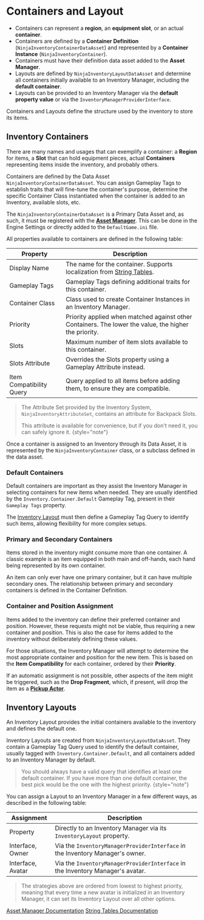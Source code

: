 # Containers and Layout
<primary-label ref="inventory"/>

<tldr>
    <ul>
        <li>Containers can represent a <b>region</b>, an <b>equipment slot</b>, or an actual <b>container</b>.</li>
        <li>Containers are defined by a <b>Container Definition</b> (<code>NinjaInventoryContainerDataAsset</code>) and represented by a <b>Container Instance</b> (<code>NinjaInventoryContainer</code>).</li>
        <li>Containers must have their definition data asset added to the <b>Asset Manager</b>.</li>
        <li>Layouts are defined by <code>NinjaInventoryLayoutDataAsset</code> and determine all containers initially available to an Inventory Manager, including the <b>default container</b>.</li>
        <li>Layouts can be provided to an Inventory Manager via the <b>default property value</b> or via the <code>InventoryManagerProviderInterface</code>.</li>
    </ul>
</tldr>

Containers and Layouts define the structure used by the inventory to store its items.

## Inventory Containers

There are many names and usages that can exemplify a container: a **Region** for items, a **Slot** that can hold equipment 
pieces, actual **Containers** representing items inside the inventory, and probably others.

Containers are defined by the Data Asset `NinjaInventoryContainerDataAsset`. You can assign Gameplay Tags to establish 
traits that will fine-tune the container's purpose, determine the specific Container Class instantiated when the container is added to an Inventory, available slots, etc.

The `NinjaInventoryContainerDataAsset` is a Primary Data Asset and, as such, it must be registered with the **[Asset Manager][1]**. 
This can be done in the Engine Settings or directly added to the `DefaultGame.ini` file.

All properties available to containers are defined in the following table:

| Property                 | Description                                                                                           |
|--------------------------|-------------------------------------------------------------------------------------------------------|
| Display Name             | The name for the container. Supports localization from [String Tables][2].                            |
| Gameplay Tags            | Gameplay Tags defining additional traits for this container.                                          |
| Container Class          | Class used to create Container Instances in an Inventory Manager.                                     |
| Priority                 | Priority applied when matched against other Containers. The lower the value, the higher the priority. |
| Slots                    | Maximum number of item slots available to this container.                                             |
| Slots Attribute          | Overrides the Slots property using a Gameplay Attribute instead.                                      |
| Item Compatibility Query | Query applied to all items before adding them, to ensure they are compatible.                         |

> The Attribute Set provided by the Inventory System, `NinjaInventoryAttributeSet`, contains an attribute for Backpack Slots.
>
> This attribute is available for convenience, but if you don't need it, you can safely ignore it.
{style="note"}

Once a container is assigned to an Inventory through its Data Asset, it is represented by the `NinjaInventoryContainer` 
class, or a subclass defined in the data asset.

### Default Containers

Default containers are important as they assist the Inventory Manager in selecting containers for new items when needed. 
They are usually identified by the `Inventory.Container.Default` Gameplay Tag, present in their `Gameplay Tags` property.

The [Inventory Layout](#inventory-layouts) must then define a Gameplay Tag Query to identify such items, allowing 
flexibility for more complex setups.

### Primary and Secondary Containers
<secondary-label ref="wip"/>

Items stored in the inventory might consume more than one container. A classic example is an item equipped in both main 
and off-hands, each hand being represented by its own container.

An item can only ever have one primary container, but it can have multiple secondary ones. The relationship between 
primary and secondary containers is defined in the Container Definition.

### Container and Position Assignment

Items added to the inventory can define their preferred container and position. However, these requests might not be viable, 
thus requiring a new container and position. This is also the case for items added to the inventory without deliberately 
defining these values.

For those situations, the Inventory Manager will attempt to determine the most appropriate container and position for 
the new item. This is based on the **Item Compatibility** for each container, ordered by their **Priority**.

If an automatic assignment is not possible, other aspects of the item might be triggered, such as the **Drop Fragment**, 
which, if present, will drop the item as a **[Pickup Actor](inv_pickup_fragment.md)**.

## Inventory Layouts

An Inventory Layout provides the initial containers available to the inventory and defines the default one.

Inventory Layouts are created from `NinjaInventoryLayoutDataAsset`. They contain a Gameplay Tag Query used to identify 
the default container, usually tagged with `Inventory.Container.Default`, and all containers added to an Inventory Manager by default.

> You should always have a valid query that identifies at least one default container. If you have more than one default 
> container, the best pick would be the one with the highest priority.
{style="note"}

You can assign a Layout to an Inventory Manager in a few different ways, as described in the following table:

| Assignment        | Description                                                                    |
|-------------------|--------------------------------------------------------------------------------|
| Property          | Directly to an Inventory Manager via its `InventoryLayout` property.           |
| Interface, Owner  | Via the `InventoryManagerProviderInterface` in the Inventory Manager's owner.  |
| Interface, Avatar | Via the `InventoryManagerProviderInterface` in the Inventory Manager's avatar. |

> The strategies above are ordered from lowest to highest priority, meaning that every time a new avatar is initialized in an Inventory Manager, it can set its Inventory Layout over all other options.

<seealso>
   <category ref="external">
        <a href="https://dev.epicgames.com/documentation/en-us/unreal-engine/asset-management-in-unreal-engine">Asset Manager Documentation</a>
        <a href="https://dev.epicgames.com/documentation/en-us/unreal-engine/using-string-tables-for-text-in-unreal-engine">String Tables Documentation</a>
    </category>
</seealso>

[1]: https://dev.epicgames.com/documentation/en-us/unreal-engine/asset-management-in-unreal-engine
[2]: https://dev.epicgames.com/documentation/en-us/unreal-engine/using-string-tables-for-text-in-unreal-engine

